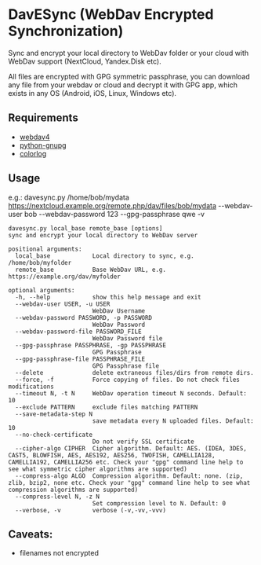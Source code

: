 # DavESync (WebDav Encrypted Synchronization)

Sync and encrypt your local directory to WebDav folder or your cloud with WebDav support (NextCloud, Yandex.Disk etc).

All files are encrypted with GPG symmetric passphrase, you can download any file from your webdav or cloud and decrypt it with GPG app, which exists in any OS (Android, iOS, Linux, Windows etc).

## Requirements
- [webdav4](https://pypi.org/project/webdav4/)
- [python-gnupg](https://pypi.org/project/python-gnupg/)
- [colorlog](https://pypi.org/project/colorlog/)

## Usage

e.g.: davesync.py /home/bob/mydata https://nextcloud.example.org/remote.php/dav/files/bob/mydata --webdav-user bob --webdav-password 123 --gpg-passphrase qwe -v

```
davesync.py local_base remote_base [options]
sync and encrypt your local directory to WebDav server

positional arguments:
  local_base            Local directory to sync, e.g. /home/bob/myfolder
  remote_base           Base WebDav URL, e.g. https://example.org/dav/myfolder

optional arguments:
  -h, --help            show this help message and exit
  --webdav-user USER, -u USER
                        WebDav Username
  --webdav-password PASSWORD, -p PASSWORD
                        WebDav Password
  --webdav-password-file PASSWORD_FILE
                        WebDav Password file
  --gpg-passphrase PASSPHRASE, -gp PASSPHRASE
                        GPG Passphrase
  --gpg-passphrase-file PASSPHRASE_FILE
                        GPG Passphrase file
  --delete              delete extraneous files/dirs from remote dirs.
  --force, -f           Force copying of files. Do not check files modifications
  --timeout N, -t N     WebDav operation timeout N seconds. Default: 10
  --exclude PATTERN     exclude files matching PATTERN
  --save-metadata-step N
                        save metadata every N uploaded files. Default: 10
  --no-check-certificate
                        Do not verify SSL certificate
  --cipher-algo CIPHER  Cipher algorithm. Default: AES. (IDEA, 3DES, CAST5, BLOWFISH, AES, AES192, AES256, TWOFISH, CAMELLIA128, CAMELLIA192, CAMELLIA256 etc. Check your "gpg" command line help to see what symmetric cipher algorithms are supported)
  --compress-algo ALGO  Compression algorithm. Default: none. (zip, zlib, bzip2, none etc. Check your "gpg" command line help to see what compression algorithms are supported)
  --compress-level N, -z N
                        Set compression level to N. Default: 0
  --verbose, -v         verbose (-v,-vv,-vvv)

```

## Caveats:
- filenames not encrypted
